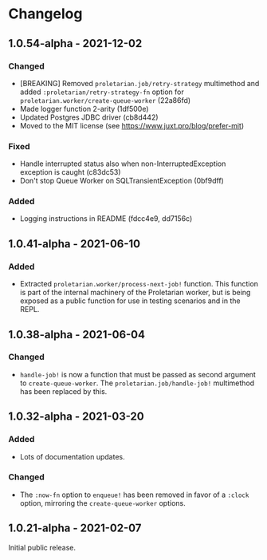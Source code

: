 # Changelog

## 1.0.54-alpha - 2021-12-02

### Changed

* [BREAKING] Removed `proletarian.job/retry-strategy` multimethod and added `:proletarian/retry-strategy-fn` option for
  `proletarian.worker/create-queue-worker` (22a86fd)
* Made logger function 2-arity (1df500e)
* Updated Postgres JDBC driver (cb8d442)
* Moved to the MIT license (see https://www.juxt.pro/blog/prefer-mit)

### Fixed

* Handle interrupted status also when non-InterruptedException exception is caught (c83dc53)
* Don't stop Queue Worker on SQLTransientException (0bf9dff)

### Added

* Logging instructions in README (fdcc4e9, dd7156c)

## 1.0.41-alpha - 2021-06-10

### Added

* Extracted `proletarian.worker/process-next-job!` function. This function is part of the internal machinery of the
  Proletarian worker, but is being exposed as a public function for use in testing scenarios and in the REPL.

## 1.0.38-alpha - 2021-06-04

### Changed

* `handle-job!` is now a function that must be passed as second argument to `create-queue-worker`. The
  `proletarian.job/handle-job!` multimethod has been replaced by this.

## 1.0.32-alpha - 2021-03-20

### Added

* Lots of documentation updates.

### Changed

* The `:now-fn` option to `enqueue!` has been removed in favor of a `:clock` option, mirroring the `create-queue-worker`
  options.

## 1.0.21-alpha - 2021-02-07

Initial public release.